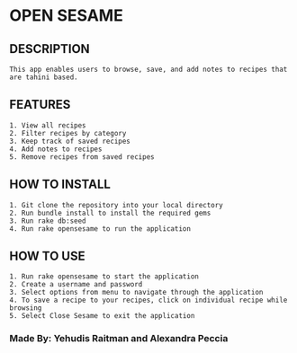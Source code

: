 # OPEN SESAME 

## DESCRIPTION ##
    This app enables users to browse, save, and add notes to recipes that are tahini based. 

## FEATURES ##
    1. View all recipes 
    2. Filter recipes by category
    3. Keep track of saved recipes
    4. Add notes to recipes
    5. Remove recipes from saved recipes

## HOW TO INSTALL ##
    1. Git clone the repository into your local directory 
    2. Run bundle install to install the required gems
    3. Run rake db:seed 
    4. Run rake opensesame to run the application

## HOW TO USE ## 
    1. Run rake opensesame to start the application
    2. Create a username and password
    3. Select options from menu to navigate through the application 
    4. To save a recipe to your recipes, click on individual recipe while browsing
    5. Select Close Sesame to exit the application

### Made By: Yehudis Raitman and Alexandra Peccia ###

